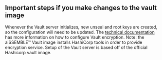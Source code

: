 ## Important steps if you make changes to the vault image

Whenever the Vault server initializes, new unseal and root keys are created, so the configuration will need to be updated.
The [technical documentation](https://boozallen.github.io/aissemble/current-dev/data-encryption.html#_vault_encryption)
has more information on how to configure Vault encryption. Note: the aiSSEMBLE&trade; Vault image installs HashiCorp tools in
order to provide encryption service. Setup of the Vault server is based off of the official Hashicorp vault image.
